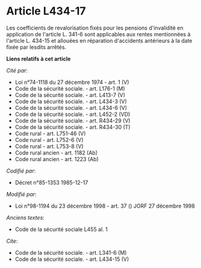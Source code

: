 # Article L434-17

Les coefficients de revalorisation fixés pour les pensions d'invalidité en application de l'article L. 341-6 sont applicables
aux rentes mentionnées à l'article L. 434-15 et allouées en réparation d'accidents antérieurs à la date fixée par lesdits
arrêtés.

**Liens relatifs à cet article**

_Cité par_:

  - Loi n°74-1118 du 27 décembre 1974 - art. 1 (V)
  - Code de la sécurité sociale. - art. L176-1 (M)
  - Code de la sécurité sociale. - art. L413-7 (V)
  - Code de la sécurité sociale. - art. L434-3 (V)
  - Code de la sécurité sociale. - art. L434-6 (V)
  - Code de la sécurité sociale. - art. L452-2 (VD)
  - Code de la sécurité sociale. - art. R434-29 (V)
  - Code de la sécurité sociale. - art. R434-30 (T)
  - Code rural - art. L751-46 (V)
  - Code rural - art. L752-6 (V)
  - Code rural - art. L753-8 (V)
  - Code rural ancien - art. 1182 (Ab)
  - Code rural ancien - art. 1223 (Ab)

_Codifié par_:

  - Décret n°85-1353 1985-12-17

_Modifié par_:

  - Loi n°98-1194 du 23 décembre 1998 - art. 37 () JORF 27 décembre 1998

_Anciens textes_:

  - Code de la sécurité sociale L455 al. 1

_Cite_:

  - Code de la sécurité sociale. - art. L341-6 (M)
  - Code de la sécurité sociale. - art. L434-15 (V)
